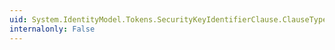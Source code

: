 ```yaml
---
uid: System.IdentityModel.Tokens.SecurityKeyIdentifierClause.ClauseType
internalonly: False
---
```

